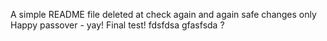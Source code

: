 A simple README file
deleted at
check again
and again
safe changes only
Happy passover - yay!
Final test!
fdsfdsa
gfasfsda
?

